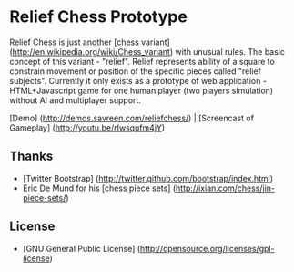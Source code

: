 Relief Chess Prototype
===============

Relief Chess is just another [chess variant] (http://en.wikipedia.org/wiki/Chess_variant) with unusual rules.
The basic concept of this variant - "relief". Relief represents ability of a square to constrain movement or position of the specific pieces called "relief subjects".
Currently it only exists as a prototype of web application - HTML+Javascript game for one human player (two players simulation) without AI and multiplayer support.

[Demo] (http://demos.savreen.com/reliefchess/) | [Screencast of Gameplay] (http://youtu.be/rIwsqufm4jY)


Thanks
-------------
* [Twitter Bootstrap] (http://twitter.github.com/bootstrap/index.html)
* Eric De Mund for his [chess piece sets] (http://ixian.com/chess/jin-piece-sets/)


License
-------------
* [GNU General Public License] (http://opensource.org/licenses/gpl-license)

